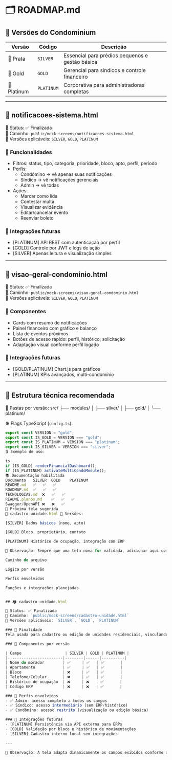 # 🗂️ ROADMAP.md

## 🔁 Versões do Condominium

| Versão     | Código     | Descrição                                      |
|------------|------------|-------------------------------------------------|
| 🥉 Prata    | `SILVER`   | Essencial para prédios pequenos e gestão básica |
| 🥈 Gold     | `GOLD`     | Gerencial para síndicos e controle financeiro   |
| 🥇 Platinum | `PLATINUM` | Corporativa para administradoras completas      |

---

## 🔔 notificacoes-sistema.html

📌 Status: ✅ Finalizada  
📄 Caminho: `public/mock-screens/notificacoes-sistema.html`  
🔀 Versões aplicáveis: `SILVER`, `GOLD`, `PLATINUM`

### 🔧 Funcionalidades
- Filtros: status, tipo, categoria, prioridade, bloco, apto, perfil, período
- Perfis:
  - Condômino → vê apenas suas notificações
  - Síndico → vê notificações gerenciais
  - Admin → vê todas
- Ações:
  - Marcar como lida
  - Contestar multa
  - Visualizar evidência
  - Editar/cancelar evento
  - Reenviar boleto

### 🔗 Integrações futuras
- [PLATINUM] API REST com autenticação por perfil
- [GOLD] Controle por JWT e logs de ação
- [SILVER] Apenas leitura e visualização simples

---

## 🏢 visao-geral-condominio.html

📌 Status: ✅ Finalizada  
📄 Caminho: `public/mock-screens/visao-geral-condominio.html`  
🔀 Versões aplicáveis: `SILVER`, `GOLD`, `PLATINUM`

### 🔧 Componentes
- Cards com resumo de notificações
- Painel financeiro com gráfico e balanço
- Lista de eventos próximos
- Botões de acesso rápido: perfil, histórico, solicitação
- Adaptação visual conforme perfil logado

### 🔗 Integrações futuras
- [GOLD/PLATINUM] Chart.js para gráficos
- [PLATINUM] KPIs avançados, multi-condomínio

---

## 🔩 Estrutura técnica recomendada

📁 Pastas por versão:
src/ ├── modules/ │ ├── silver/ │ ├── gold/ │ └── platinum/


⚙️ Flags TypeScript (`config.ts`):
```ts
export const VERSION = "gold";
export const IS_GOLD = VERSION === "gold";
export const IS_PLATINUM = VERSION === "platinum";
export const IS_SILVER = VERSION === "silver";
🔃 Exemplo de uso:

ts
if (IS_GOLD) renderFinancialDashboard();
if (IS_PLATINUM) activateMultiCondoModule();
📚 Documentação habilitada
Documento	SILVER	GOLD	PLATINUM
README.md	✅	✅	✅
ROADMAP.md	✅	✅	✅
TECNOLOGIAS.md	❌	✅	✅
README.planos.md	✅	✅	✅
Swagger/OpenAPI	❌	❌	✅
🧭 Próxima tela sugerida
📄 cadastro-unidade.html 🔀 Versões:

[SILVER] Dados básicos (nome, apto)

[GOLD] Bloco, proprietário, contato

[PLATINUM] Histórico de ocupação, integração com ERP

📌 Observação: Sempre que uma tela nova for validada, adicionar aqui com:

Caminho do arquivo

Lógica por versão

Perfis envolvidos

Funções e integrações planejadas


## 🏘️ cadastro-unidade.html

📌 Status: ✅ Finalizada  
📄 Caminho: `public/mock-screens/cadastro-unidade.html`  
🔀 Versões aplicáveis: `SILVER`, `GOLD`, `PLATINUM`

### 🔧 Finalidade
Tela usada para cadastro ou edição de unidades residenciais, vinculando moradores a apartamentos e registrando dados internos por perfil e versão.

### 🔧 Componentes por versão

| Campo                   | SILVER | GOLD | PLATINUM |
|------------------------|--------|------|----------|
| Nome do morador        | ✅     | ✅   | ✅       |
| Apartamento            | ✅     | ✅   | ✅       |
| Bloco                  | ❌     | ✅   | ✅       |
| Telefone/Celular       | ❌     | ✅   | ✅       |
| Histórico de ocupação  | ❌     | ❌   | ✅       |
| Código ERP             | ❌     | ❌   | ✅       |

### 👥 Perfis envolvidos
- ✅ Admin: acesso completo a todos os campos
- ✅ Síndico: acesso intermediário (sem ERP/histórico)
- ✅ Condômino: acesso restrito (visualização ou edição básica)

### 🔗 Integrações futuras
- [PLATINUM] Persistência via API externa para ERPs
- [GOLD] Validação por bloco e histórico de movimentações
- [SILVER] Cadastro interno local sem integrações

---

📌 Observação: A tela adapta dinamicamente os campos exibidos conforme a versão ativa, definida em `config.ts`. Recomenda-se o uso de lógica condicional para renderização visual e validação dos dados.


